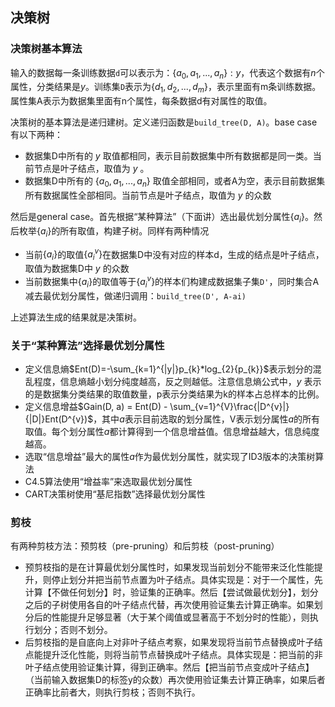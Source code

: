 ## 决策树

### 决策树基本算法

输入的数据每一条训练数据`d`可以表示为：$\{a_{0}, a_{1}, ..., a_{n}\}: y$，代表这个数据有$n$个属性，分类结果是$y$。训练集`D`表示为$\{d_{1}, d_{2}, ..., d_{m}\}$，表示里面有m条训练数据。属性集A表示为数据集里面有n个属性，每条数据d有对属性的取值。

决策树的基本算法是递归建树。定义递归函数是`build_tree(D, A)`。base case有以下两种：

* 数据集D中所有的 $y$ 取值都相同，表示目前数据集中所有数据都是同一类。当前节点是叶子结点，取值为 $y$ 。
* 数据集D中所有的 $\{a_{0}, a_{1}, ..., a_{n}\}$ 取值全部相同，或者A为空，表示目前数据集所有数据属性全部相同。当前节点是叶子结点，取值为 $y$ 的众数

然后是general case。首先根据“某种算法”（下面讲）选出最优划分属性$\{a_{i}\}$。然后枚举$\{a_{i}\}$的所有取值，构建子树。同样有两种情况

* 当前$\{a_{i}\}$的取值$\{a_{i}^{v}\}$在数据集D中没有对应的样本d，生成的结点是叶子结点，取值为数据集D中 $y$ 的众数
* 当前数据集中$\{a_{i}\}$的取值等于$\{a_{i}^{v}\}$的样本们构建成数据集子集`D'`，同时集合A减去最优划分属性，做递归调用：`build_tree(D', A-ai)`

上述算法生成的结果就是决策树。

### 关于“某种算法”选择最优划分属性

* 定义信息熵$Ent(D)=-\sum_{k=1}^{|y|}p_{k}*log_{2}{p_{k}}$表示划分的混乱程度，信息熵越小划分纯度越高，反之则越低。注意信息熵公式中，$y$ 表示的是数据集分类结果的取值数量，p表示分类结果为k的样本占总样本的比例。
* 定义信息增益$Gain(D, a) = Ent(D) - \sum_{v=1}^{V}\frac{|D^{v}|}{|D|}Ent(D^{v})$，其中$a$表示目前选取的划分属性，V表示划分属性$a$的所有取值。每个划分属性$a$都计算得到一个信息增益值。信息增益越大，信息纯度越高。
* 选取“信息增益”最大的属性$a$作为最优划分属性，就实现了ID3版本的决策树算法
* C4.5算法使用“增益率”来选取最优划分属性
* CART决策树使用“基尼指数”选择最优划分属性

### 剪枝

有两种剪枝方法：预剪枝（pre-pruning）和后剪枝（post-pruning）

* 预剪枝指的是在计算最优划分属性时，如果发现当前划分不能带来泛化性能提升，则停止划分并把当前节点置为叶子结点。具体实现是：对于一个属性，先计算【不做任何划分】时，验证集的正确率。然后【尝试做最优划分】，划分之后的子树使用各自的叶子结点代替，再次使用验证集去计算正确率。如果划分后的性能提升足够显著（大于某个阈值或显著高于不划分时的性能），则执行划分；否则不划分。
* 后剪枝指的是自底向上对非叶子结点考察，如果发现将当前节点替换成叶子结点能提升泛化性能，则将当前节点替换成叶子结点。具体实现是：把当前的非叶子结点使用验证集计算，得到正确率。然后【把当前节点变成叶子结点】（当前输入数据集D的标签y的众数）再次使用验证集去计算正确率，如果后者正确率比前者大，则执行剪枝；否则不执行。